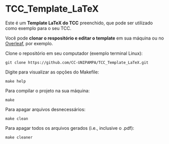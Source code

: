 # TCC_Template_LaTeX

Este é um **Template LaTeX do TCC** preenchido, que pode ser utilizado como exemplo para o seu TCC.

Você pode **clonar o respositório e editar o template** em sua máquina ou no [Overleaf](https://www.overleaf.com), por exemplo.

Clone o repositório em seu computador (exemplo terminal Linux): 
```
git clone https://github.com/CC-UNIPAMPA/TCC_Template_LaTeX.git
```

Digite para visualizar as opções do Makefile: 
```
make help
```

Para compilar o projeto na sua máquina: 
```
make
```

Para apagar arquivos desnecessários: 
```
make clean
```

Para apagar todos os arquivos gerados (i.e., inclusive o .pdf): 
```
make cleaner
```
